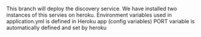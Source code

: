 This branch will deploy the discovery service. We have installed two instances of this servies on heroku.
Environment variables used in application.yml is defined in Heroku app (config variables)
PORT variable is automatically defined and set by heroku
